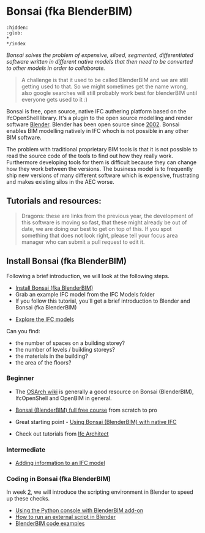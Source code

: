 # Bonsai (fka BlenderBIM)

```{toctree}
:hidden:
:glob:
*
*/index
```

_Bonsai solves the problem of expensive, siloed, segmented, differentiated software written in different native models that then need to be converted to other models in order to collaborate._

>A challenge is that it used to be called BlenderBIM and we are still getting used to that. So we might sometimes get the name wrong, also google searches will still probably work best for blenderBIM until everyone gets used to it :)

Bonsai is free, open source, native IFC authering platform based on the IfcOpenShell library. It's a plugin to the open source modelling and render software [Blender](https://www.blender.org/). Blender has been open source since [2002](https://www.blender.org/about/history/#:~:text=On%20Sunday%2C%20October%2013th%2C%202002,used%20for%20any%20purpose%20whatsoever.). Bonsai enables BIM modelling natively in IFC whoch is not possible in any other BIM software.

The problem with traditional proprietary BIM tools is that it is not possible to read the source code of the tools to find out how they really work. Furthermore developing tools for them is difficult because they can change how they work between the versions. The business model is to frequently ship new versions of many different software which is expensive, frustrating and makes existing silos in the AEC worse.


<!-- Exercise - please do videos 1 - 5 from [this set of tutorials] (https://osarch.org/2022/11/12/%f0%9f%93%ba-ifc-101-a-free-ifc-crash-course-with-python/) from the awesome Yassine Oualid. -->

## Tutorials and resources:

>Dragons: these are links from the previous year, the development of this software is moving so fast, that these might already be out of date, we are doing our best to get on top of this. If you spot something that does not look right, please tell your focus area manager who can submit a pull request to edit it.

## Install Bonsai (fka BlenderBIM)
Following a brief introduction, we will look at the following steps.

* [Install Bonsai (fka BlenderBIM)](https://docs.bonsaibim.org/quickstart/installation.html)
* Grab an example IFC model from the IFC Models folder
* If you follow this tutorial, you'll get a brief introduction to Blender and Bonsai (fka BlenderBIM)

- [Explore the IFC models](https://docs.bonsaibim.org/users/quickstart/explore_model.html)

Can you find:

* the number of spaces on a building storey?
* the number of levels / building storeys?
* the materials in the building?
* the area of the floors?

### Beginner
- The [OSArch wiki](https://wiki.osarch.org/index.php?title=BlenderBIM_Add-on) is generally a good resource on Bonsai (BlenderBIM), IfcOpenShell and OpenBIM in general.
- [Bonsai (BlenderBIM) full free course](https://www.youtube.com/watch?v=pjO_Nh6yaYw&list=PLbFY94gzUJhGXh9tEZIuq-a8BSWddSPz2) from scratch to pro

- Great starting point - [Using Bonsai (BlenderBIM) with native IFC](https://www.youtube.com/watch?v=Ooh05WF__80&ab_channel=DionMoult)
- Check out tutorials from [Ifc Architect](https://www.youtube.com/@IfcArchitect/videos)
### Intermediate
- [Adding information to an IFC model](https://wiki.osarch.org/index.php?title=BlenderBIM_Add-on_adding_information_to_IFC)

### Coding in Bonsai (fka BlenderBIM)
In week [2], we will introduce the scripting environment in Blender to speed up these checks.

- [Using the Python console with BlenderBIM add-on](https://wiki.osarch.org/index.php?title=BlenderBIM_Add-on/Using_the_Python_console_with_BlenderBIM_Add-on)
- [How to run an external script in Blender](https://github.com/timmcginley/41934/blob/main/Concepts/BlenderBIM/E22_41934_How%20to%20run%20an%20external%20script%20in%20Blender.md)
- [BlenderBIM code examples](https://wiki.osarch.org/index.php?title=BlenderBIM_Add-on/BlenderBIM_Add-on_code_examples)


[2]: /Schedule/02



